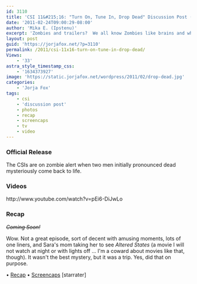 ```yaml
---
id: 3110
title: 'CSI 11&#215;16: "Turn On, Tune In, Drop Dead" Discussion Post (Updated!)'
date: '2011-02-24T09:00:29-08:00'
author: 'Mika E. (Ipstenu)'
excerpt: 'Zombies and trailers?  We all know Zombies like brains and who''s the brainiest CSI we know?  Sara better watch out on tonight''s <em>CSI</em>. (Updated with Screencaps and recap!)'
layout: post
guid: 'https://jorjafox.net/?p=3110'
permalink: /2011/csi-11x16-turn-on-tune-in-drop-dead/
Views:
    - '33'
astra_style_timestamp_css:
    - '1634373927'
image: 'https://static.jorjafox.net/wordpress/2011/02/drop-dead.jpg'
categories:
    - 'Jorja Fox'
tags:
    - csi
    - 'discussion post'
    - photos
    - recap
    - screencaps
    - tv
    - video
---
```


<h3>Official Release</h3>
The CSIs are on zombie alert when two men initially pronounced dead mysteriously come back to life.

<h3>Videos</h3>
http://www.youtube.com/watch?v=pEi6-DiJwLo

<h3>Recap</h3>
<del datetime="2011-02-25T03:09:53+00:00"><em>Coming Soon!</em></del>

Wow. Not a great episode, sort of decent with amusing moments, lots of one liners, and Sara's mom taking her to see <em>Altered States</em> (a movie I will not watch at night or with lights off ... I'm a coward about movies like that, though).  It wasn't the best mystery, but it was a trip.  Yes, did that on purpose.

&bull; <a href="https://jorjafox.net/wiki/Turn_On_Tune_In_Drop_Dead">Recap</a>
&bull; <a href="https://jorjafox.net/gallery/tv/csi/season11/totidd">Screencaps</a>
[starrater]
